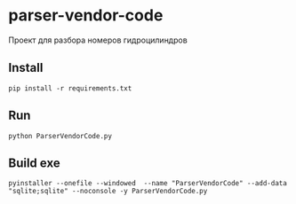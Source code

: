 # parser-vendor-code
Проект для разбора номеров гидроцилиндров

## Install

```commandline
pip install -r requirements.txt
```

## Run
```commandline
python ParserVendorCode.py
```


## Build exe
```commandline
pyinstaller --onefile --windowed  --name "ParserVendorCode" --add-data "sqlite;sqlite" --noconsole -y ParserVendorCode.py
```